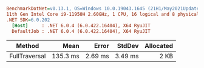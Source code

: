 ﻿``` ini

BenchmarkDotNet=v0.13.1, OS=Windows 10.0.19043.1645 (21H1/May2021Update)
11th Gen Intel Core i9-11950H 2.60GHz, 1 CPU, 16 logical and 8 physical cores
.NET SDK=6.0.202
  [Host]     : .NET 6.0.4 (6.0.422.16404), X64 RyuJIT
  DefaultJob : .NET 6.0.4 (6.0.422.16404), X64 RyuJIT


```
|        Method |     Mean |   Error |  StdDev | Allocated |
|-------------- |---------:|--------:|--------:|----------:|
| FullTraversal | 135.3 ms | 2.69 ms | 3.49 ms |      2 KB |
